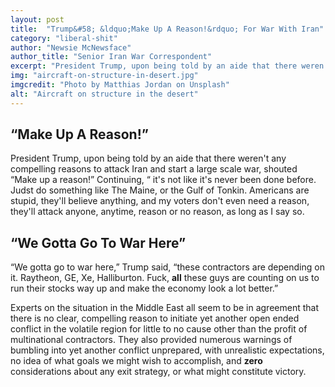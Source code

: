 ```yaml
---
layout: post
title:  "Trump&#58; &ldquo;Make Up A Reason!&rdquo; For War With Iran"
category: "liberal-shit"
author: "Newsie McNewsface"
author_title: "Senior Iran War Correspondent"
excerpt: "President Trump, upon being told by an aide that there weren't any compelling reasons to attack Iran and start a large scale war, shouted &ldquo;Make up a reason!&rdquo; Continuing, &ldquo; it&apos;s not like it&apos;s never been done before. Judst do something like The Maine, or the Gulf of Tonkin. Americans are stupid, they&apos;ll believe anything, and my voters don&apos; even need a reason, they&apos;ll attack anyone, anytime, reason or no reason, as long as I say so."
img: "aircraft-on-structure-in-desert.jpg"
imgcredit: "Photo by Matthias Jordan on Unsplash"
alt: "Aircraft on structure in the desert"
---
```


## &ldquo;Make Up A Reason!&rdquo;

President Trump, upon being told by an aide that there weren't any compelling reasons to attack Iran and start a large scale war, shouted &ldquo;Make up a reason!&rdquo; Continuing, &ldquo; it&apos;s not like it&apos;s never been done before. Judst do something like The Maine, or the Gulf of Tonkin. Americans are stupid, they&apos;ll believe anything, and my voters don&apos;t even need a reason, they&apos;ll attack anyone, anytime, reason or no reason, as long as I say so.

## &ldquo;We Gotta Go To War Here&rdquo;

&ldquo;We gotta go to war here,&rdquo; Trump said, &ldquo;these contractors are depending on it. Raytheon, GE, Xe, Halliburton. Fuck, **all** these guys are counting on us to run their stocks way up and make the economy look a lot better.&rdquo;

Experts on the situation in the Middle East all seem to be in agreement that there is no clear, compelling reason to initiate yet another open ended conflict in the volatile region for little to no cause other than the profit of multinational contractors. They also provided numerous warnings of bumbling into yet another conflict unprepared, with unrealistic expectations, no idea of what goals we might wish to accomplish, and **zero** considerations about any exit strategy, or what might constitute victory.
